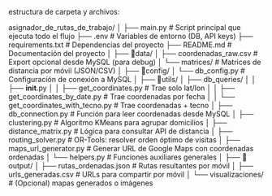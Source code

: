 estructura de carpeta y archivos:

asignador_de_rutas_de_trabajo/
│
├── main.py                        # Script principal que ejecuta todo el flujo
├── .env                           # Variables de entorno (DB, API keys)
├── requirements.txt               # Dependencias del proyecto
├── README.md                      # Documentación del proyecto
│
├── 📁data/
│   ├── coordenadas_raw.csv        # Export opcional desde MySQL (para debug)
│   └── matrices/                  # Matrices de distancia por móvil (JSON/CSV)
│
├── 📁config/
│   └── db_config.py               # Configuración de conexión a MySQL
│
├── 📁utils/
│   ├── db_queries/
│   │   ├── __init__.py
│   │   ├── get_coordinates.py         # Trae solo lat/lon
│   │   ├── get_coordinates_by_date.py # Trae coordenadas por fecha 
│   │   └── get_coordinates_with_tecno.py # Trae coordenadas + tecno
│   ├── db_connection.py           # Función para leer coordenadas desde MySQL
│   ├── clustering.py              # Algoritmo KMeans para agrupar domicilios
│   ├── distance_matrix.py         # Lógica para consultar API de distancia
│   ├── routing_solver.py          # OR-Tools: resolver orden óptimo de visitas
│   ├── maps_url_generator.py      # Generar URL de Google Maps con coordenadas ordenadas
│   └── helpers.py                 # Funciones auxiliares generales
│
├── 📁output/
│   ├── rutas_ordenadas.json       # Rutas resultantes por móvil
│   ├── urls_generadas.csv         # URLs para compartir por móvil
│   └── visualizaciones/           # (Opcional) mapas generados o imágenes


